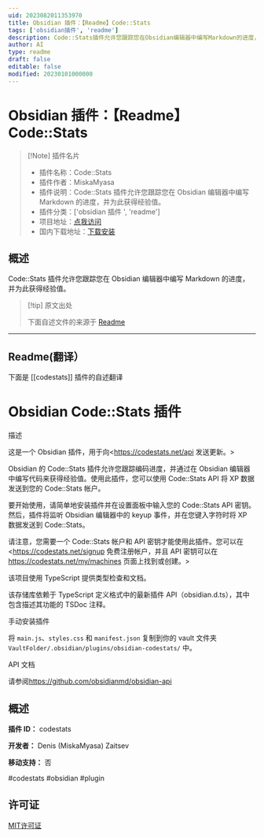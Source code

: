 ```yaml
---
uid: 2023082011353970
title: Obsidian 插件：【Readme】Code::Stats
tags: ['obsidian插件', 'readme']
description: Code::Stats插件允许您跟踪您在Obsidian编辑器中编写Markdown的进度，并为此获得经验值。
author: AI
type: readme
draft: false
editable: false
modified: 20230101000000
---
```


# Obsidian 插件：【Readme】Code::Stats

> [!Note] 插件名片
> - 插件名称：Code::Stats
> - 插件作者：MiskaMyasa
> - 插件说明：Code::Stats 插件允许您跟踪您在 Obsidian 编辑器中编写 Markdown 的进度，并为此获得经验值。
> - 插件分类：['obsidian 插件 ', 'readme']
> - 项目地址：[点我访问](https://github.com/Miskamyasa/obsidian-codestats)
> - 国内下载地址：[下载安装](https://pkmer.cn/products/plugin/pluginMarket/?codestats)

## 概述

Code::Stats 插件允许您跟踪您在 Obsidian 编辑器中编写 Markdown 的进度，并为此获得经验值。

> [!tip] 原文出处
>
>下面自述文件的来源于 [Readme](https://ghproxy.net/https://raw.githubusercontent.com/Miskamyasa/obsidian-codestats/main/README.md)
>

---

## Readme(翻译）

下面是 [[codestats]] 插件的自述翻译

# Obsidian Code::Stats 插件

描述

这是一个 Obsidian 插件，用于向<<https://codestats.net/api> 发送更新。>

Obsidian 的 Code::Stats 插件允许您跟踪编码进度，并通过在 Obsidian 编辑器中编写代码来获得经验值。使用此插件，您可以使用 Code::Stats API 将 XP 数据发送到您的 Code::Stats 帐户。

要开始使用，请简单地安装插件并在设置面板中输入您的 Code::Stats API 密钥。然后，插件将监听 Obsidian 编辑器中的 keyup 事件，并在您键入字符时将 XP 数据发送到 Code::Stats。

请注意，您需要一个 Code::Stats 帐户和 API 密钥才能使用此插件。您可以在<<https://codestats.net/signup> 免费注册帐户，并且 API 密钥可以在 <https://codestats.net/my/machines> 页面上找到或创建。>

该项目使用 TypeScript 提供类型检查和文档。

该存储库依赖于 TypeScript 定义格式中的最新插件 API（obsidian.d.ts），其中包含描述其功能的 TSDoc 注释。

手动安装插件

将 `main.js`、`styles.css` 和 `manifest.json` 复制到你的 vault 文件夹 `VaultFolder/.obsidian/plugins/obsidian-codestats/` 中。

API 文档

请参阅<https://github.com/obsidianmd/obsidian-api>

## 概述

**插件 ID：** codestats

**开发者：** Denis (MiskaMyasa) Zaitsev

**移动支持：** 否

#codestats #obsidian #plugin

## 许可证

[MIT许可证](./LICENCE.md)
